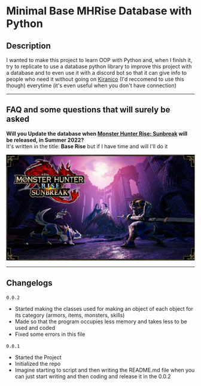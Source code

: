 # **Minimal Base MHRise Database with Python**

## **Description**

I wanted to make this project to learn OOP with Python and, when I finish it, try to replicate to use a database python library to improve this project with a database and to even use it with a discord bot so that it can give info to people who need it without going on [Kiranico](https://mhrise.kiranico.com/ "MHR Kiranico") (I'd reccomend to use this though) everytime (it's even useful when you don't have connection)

---

## FAQ and some questions that will surely be asked

**Will you Update the database when [Monster Hunter Rise: Sunbreak](https://www.monsterhunter.com/rise-sunbreak "Link to the MHR:S Official Page") will be released, in Summer 2022?**  
It's written in the title: **Base Rise** but if I have time and will I'll do it

![Monster Hunter Rise Sunbreak](assets/mhr_sunbreak_banner.jpg)

---

## Changelogs

`0.0.2`

* Started making the classes used for making an object of each object for its category (armors, items, monsters, skills)
* Made so that the program occupies less memory and takes less to be used and coded
* Fixed some errors in this file

`0.0.1`

* Started the Project
* Initialized the repo
* Imagine starting to script and then writing the README.md file when you can just start writing and then coding and release it in the 0.0.2
